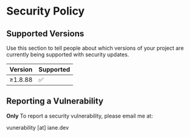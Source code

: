 # Security Policy

## Supported Versions

Use this section to tell people about which versions of your project are
currently being supported with security updates.

| Version | Supported          |
| ------- | ------------------ |
| ≥1.8.88   | :white_check_mark: |

## Reporting a Vulnerability

**Only** To report a security vulnerability, please email me at:

vunerability [at] iane.dev